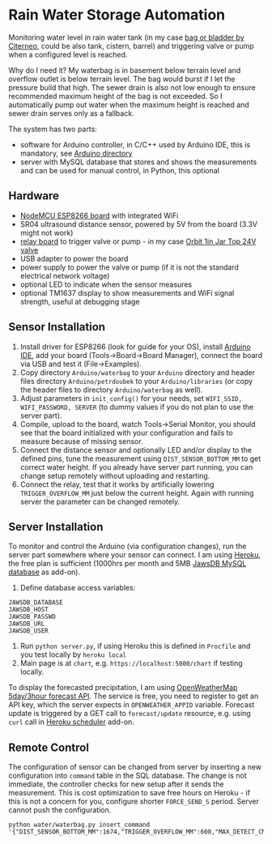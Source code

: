 # Rain Water Storage Automation

Monitoring water level in rain water tank (in my case [bag or bladder by Citerneo](https://www.citerneo.eu/rainwater), could be also tank, cistern, barrel) and triggering valve or pump when a configured level is reached.

Why do I need it? My waterbag is in basement below terrain level and overflow outlet is below terrain level. The bag would burst if I let the pressure build that high. The sewer drain is also not low enough to ensure recommended maximum height of the bag is not exceeded. So I automatically pump out water when the maximum height is reached and sewer drain serves only as a fallback.

The system has two parts:

- software for Arduino controller, in C/C++ used by Arduino IDE, this is mandatory, see [Arduino directory](https://github.com/petrdoubek/waterbag-control/tree/master/Arduino)
- server with MySQL database that stores and shows the measurements and can be used for manual control, in Python, this optional

## Hardware

- [NodeMCU ESP8266 board](https://www.nodemcu.com/index_en.html) with integrated WiFi
- SR04 ultrasound distance sensor, powered by 5V from the board (3.3V might not work)
- [relay board](https://www.aliexpress.com/w/wholesale-2-channel-5V-relay.html) to trigger valve or pump - in my case [Orbit 1in Jar Top 24V valve](https://www.orbitonline.com/products/sprinkler-systems/valves/plastic-valves/automatic-jar-top/1-male-threaded-in-line-jar-top-sprinkler-control-valve-218)
- USB adapter to power the board
- power supply to power the valve or pump (if it is not the standard electrical network voltage)
- optional LED to indicate when the sensor measures
- optional TM1637 display to show measurements and WiFi signal strength, useful at debugging stage

## Sensor Installation

1. Install driver for ESP8266 (look for guide for your OS), install [Arduino IDE](https://www.arduino.cc/en/Main/Software), add your board (Tools->Board->Board Manager), connect the board via USB and test it (File->Examples).
1. Copy directory `Arduino/waterbag` to your `Arduino` directory and header files directory `Arduino/petrdoubek` to your `Arduino/libraries` (or copy the header files to directory `Arduino/waterbag` as well).
1. Adjust parameters in `init_config()` for your needs, set `WIFI_SSID, WIFI_PASSWORD, SERVER` (to dummy values if you do not plan to use the server part).
1. Compile, upload to the board, watch Tools->Serial Monitor, you should see that the board initialized with your configuration and fails to measure because of missing sensor.
1. Connect the distance sensor and optionally LED and/or display to the defined pins, tune the measurement using `DIST_SENSOR_BOTTOM_MM` to get correct water height. If you already have server part running, you can change setup remotely without uploading and restarting.
1. Connect the relay, test that it works by artificially lowering `TRIGGER_OVERFLOW_MM` just below the current height. Again with running server the parameter can be changed remotely.

## Server Installation

To monitor and control the Arduino (via configuration changes), run the server part somewhere where your sensor can connect. I am using [Heroku](https://www.heroku.com/), the free plan is sufficient (1000hrs per month and 5MB [JawsDB MySQL database](https://elements.heroku.com/addons/jawsdb) as add-on).

1. Define database access variables:

```
JAWSDB_DATABASE
JAWSDB_HOST
JAWSDB_PASSWD
JAWSDB_URL
JAWSDB_USER
```

1. Run `python server.py`, if using Heroku this is defined in `Procfile` and you test locally by `heroku local`
1. Main page is at `chart`, e.g. `https://localhost:5000/chart` if testing locally.

To display the forecasted precipitation, I am using [OpenWeatherMap 5day/3hour forecast API](https://openweathermap.org/forecast5). The service is free, you need to register to get an API key, which the server expects in `OPENWEATHER_APPID` variable. Forecast update is triggered by a GET call to `forecast/update` resource, e.g. using `curl` call in [Heroku scheduler](https://elements.heroku.com/addons/scheduler) add-on.

## Remote Control

The configuration of sensor can be changed from server by inserting a new configuration into `command` table in the SQL database. The change is not immediate, the controller checks for new setup after it sends the measurement. This is cost optimization to save free hours on Heroku - if this is not a concern for you, configure shorter `FORCE_SEND_S` period. Server cannot push the configuration.

```
python water/waterbag.py insert_command '{"DIST_SENSOR_BOTTOM_MM":1674,"TRIGGER_OVERFLOW_MM":600,"MAX_DETECT_CM":300,"N_PINGS":9,"MIN_CHANGE_MM":3,"CYCLE_MEASURE_S":2,"CYCLE_SEND_S":60,"FORCE_SEND_S":7200,"WIFI_TIMEOUT_S":30}'
```
